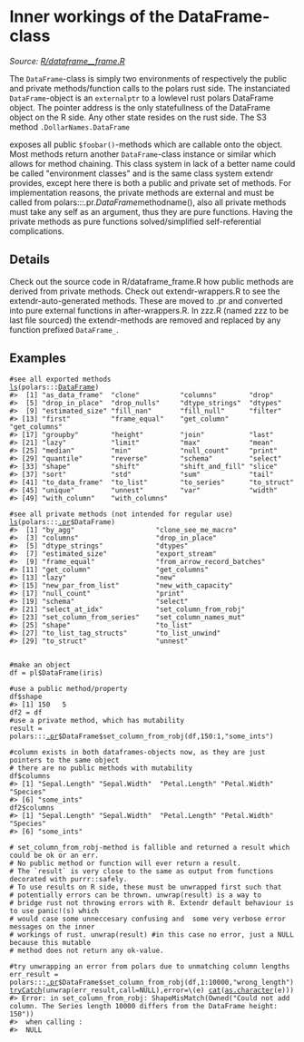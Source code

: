 # Inner workings of the DataFrame-class

*Source: [R/dataframe__frame.R](https://github.com/pola-rs/r-polars/tree/main/R/dataframe__frame.R)*

The `DataFrame`-class is simply two environments of respectively the public and private methods/function calls to the polars rust side. The instanciated `DataFrame`-object is an `externalptr` to a lowlevel rust polars DataFrame object. The pointer address is the only statefullness of the DataFrame object on the R side. Any other state resides on the rust side. The S3 method `.DollarNames.DataFrame`

exposes all public `$foobar()`-methods which are callable onto the object. Most methods return another `DataFrame`-class instance or similar which allows for method chaining. This class system in lack of a better name could be called "environment classes" and is the same class system extendr provides, except here there is both a public and private set of methods. For implementation reasons, the private methods are external and must be called from polars:::.pr.$DataFrame$methodname(), also all private methods must take any self as an argument, thus they are pure functions. Having the private methods as pure functions solved/simplified self-referential complications.

## Details

Check out the source code in R/dataframe_frame.R how public methods are derived from private methods. Check out extendr-wrappers.R to see the extendr-auto-generated methods. These are moved to .pr and converted into pure external functions in after-wrappers.R. In zzz.R (named zzz to be last file sourced) the extendr-methods are removed and replaced by any function prefixed `DataFrame_`.

## Examples

<pre class='r-example'><code><span class='r-in'><span><span class='co'>#see all exported methods</span></span></span>
<span class='r-in'><span><span class='fu'><a href='https://rdrr.io/r/base/ls.html'>ls</a></span><span class='op'>(</span><span class='fu'>polars</span><span class='fu'>:::</span><span class='va'><a href='https://rdrr.io/pkg/polars/man/DataFrame.html'>DataFrame</a></span><span class='op'>)</span></span></span>
<span class='r-out co'><span class='r-pr'>#&gt;</span>  [1] "as_data_frame"  "clone"          "columns"        "drop"          </span>
<span class='r-out co'><span class='r-pr'>#&gt;</span>  [5] "drop_in_place"  "drop_nulls"     "dtype_strings"  "dtypes"        </span>
<span class='r-out co'><span class='r-pr'>#&gt;</span>  [9] "estimated_size" "fill_nan"       "fill_null"      "filter"        </span>
<span class='r-out co'><span class='r-pr'>#&gt;</span> [13] "first"          "frame_equal"    "get_column"     "get_columns"   </span>
<span class='r-out co'><span class='r-pr'>#&gt;</span> [17] "groupby"        "height"         "join"           "last"          </span>
<span class='r-out co'><span class='r-pr'>#&gt;</span> [21] "lazy"           "limit"          "max"            "mean"          </span>
<span class='r-out co'><span class='r-pr'>#&gt;</span> [25] "median"         "min"            "null_count"     "print"         </span>
<span class='r-out co'><span class='r-pr'>#&gt;</span> [29] "quantile"       "reverse"        "schema"         "select"        </span>
<span class='r-out co'><span class='r-pr'>#&gt;</span> [33] "shape"          "shift"          "shift_and_fill" "slice"         </span>
<span class='r-out co'><span class='r-pr'>#&gt;</span> [37] "sort"           "std"            "sum"            "tail"          </span>
<span class='r-out co'><span class='r-pr'>#&gt;</span> [41] "to_data_frame"  "to_list"        "to_series"      "to_struct"     </span>
<span class='r-out co'><span class='r-pr'>#&gt;</span> [45] "unique"         "unnest"         "var"            "width"         </span>
<span class='r-out co'><span class='r-pr'>#&gt;</span> [49] "with_column"    "with_columns"  </span>
<span class='r-in'><span></span></span>
<span class='r-in'><span><span class='co'>#see all private methods (not intended for regular use)</span></span></span>
<span class='r-in'><span><span class='fu'><a href='https://rdrr.io/r/base/ls.html'>ls</a></span><span class='op'>(</span><span class='fu'>polars</span><span class='fu'>:::</span><span class='va'><a href='https://rdrr.io/pkg/polars/man/dot-pr.html'>.pr</a></span><span class='op'>$</span><span class='va'>DataFrame</span><span class='op'>)</span></span></span>
<span class='r-out co'><span class='r-pr'>#&gt;</span>  [1] "by_agg"                    "clone_see_me_macro"       </span>
<span class='r-out co'><span class='r-pr'>#&gt;</span>  [3] "columns"                   "drop_in_place"            </span>
<span class='r-out co'><span class='r-pr'>#&gt;</span>  [5] "dtype_strings"             "dtypes"                   </span>
<span class='r-out co'><span class='r-pr'>#&gt;</span>  [7] "estimated_size"            "export_stream"            </span>
<span class='r-out co'><span class='r-pr'>#&gt;</span>  [9] "frame_equal"               "from_arrow_record_batches"</span>
<span class='r-out co'><span class='r-pr'>#&gt;</span> [11] "get_column"                "get_columns"              </span>
<span class='r-out co'><span class='r-pr'>#&gt;</span> [13] "lazy"                      "new"                      </span>
<span class='r-out co'><span class='r-pr'>#&gt;</span> [15] "new_par_from_list"         "new_with_capacity"        </span>
<span class='r-out co'><span class='r-pr'>#&gt;</span> [17] "null_count"                "print"                    </span>
<span class='r-out co'><span class='r-pr'>#&gt;</span> [19] "schema"                    "select"                   </span>
<span class='r-out co'><span class='r-pr'>#&gt;</span> [21] "select_at_idx"             "set_column_from_robj"     </span>
<span class='r-out co'><span class='r-pr'>#&gt;</span> [23] "set_column_from_series"    "set_column_names_mut"     </span>
<span class='r-out co'><span class='r-pr'>#&gt;</span> [25] "shape"                     "to_list"                  </span>
<span class='r-out co'><span class='r-pr'>#&gt;</span> [27] "to_list_tag_structs"       "to_list_unwind"           </span>
<span class='r-out co'><span class='r-pr'>#&gt;</span> [29] "to_struct"                 "unnest"                   </span>
<span class='r-in'><span></span></span>
<span class='r-in'><span></span></span>
<span class='r-in'><span><span class='co'>#make an object</span></span></span>
<span class='r-in'><span><span class='va'>df</span> <span class='op'>=</span> <span class='va'>pl</span><span class='op'>$</span><span class='fu'>DataFrame</span><span class='op'>(</span><span class='va'>iris</span><span class='op'>)</span></span></span>
<span class='r-in'><span></span></span>
<span class='r-in'><span><span class='co'>#use a public method/property</span></span></span>
<span class='r-in'><span><span class='va'>df</span><span class='op'>$</span><span class='va'>shape</span></span></span>
<span class='r-out co'><span class='r-pr'>#&gt;</span> [1] 150   5</span>
<span class='r-in'><span><span class='va'>df2</span> <span class='op'>=</span> <span class='va'>df</span></span></span>
<span class='r-in'><span><span class='co'>#use a private method, which has mutability</span></span></span>
<span class='r-in'><span><span class='va'>result</span> <span class='op'>=</span> <span class='fu'>polars</span><span class='fu'>:::</span><span class='va'><a href='https://rdrr.io/pkg/polars/man/dot-pr.html'>.pr</a></span><span class='op'>$</span><span class='va'>DataFrame</span><span class='op'>$</span><span class='fu'>set_column_from_robj</span><span class='op'>(</span><span class='va'>df</span>,<span class='fl'>150</span><span class='op'>:</span><span class='fl'>1</span>,<span class='st'>"some_ints"</span><span class='op'>)</span></span></span>
<span class='r-in'><span></span></span>
<span class='r-in'><span><span class='co'>#column exists in both dataframes-objects now, as they are just pointers to the same object</span></span></span>
<span class='r-in'><span><span class='co'># there are no public methods with mutability</span></span></span>
<span class='r-in'><span><span class='va'>df</span><span class='op'>$</span><span class='va'>columns</span></span></span>
<span class='r-out co'><span class='r-pr'>#&gt;</span> [1] "Sepal.Length" "Sepal.Width"  "Petal.Length" "Petal.Width"  "Species"     </span>
<span class='r-out co'><span class='r-pr'>#&gt;</span> [6] "some_ints"   </span>
<span class='r-in'><span><span class='va'>df2</span><span class='op'>$</span><span class='va'>columns</span></span></span>
<span class='r-out co'><span class='r-pr'>#&gt;</span> [1] "Sepal.Length" "Sepal.Width"  "Petal.Length" "Petal.Width"  "Species"     </span>
<span class='r-out co'><span class='r-pr'>#&gt;</span> [6] "some_ints"   </span>
<span class='r-in'><span></span></span>
<span class='r-in'><span><span class='co'># set_column_from_robj-method is fallible and returned a result which could be ok or an err.</span></span></span>
<span class='r-in'><span><span class='co'># No public method or function will ever return a result.</span></span></span>
<span class='r-in'><span><span class='co'># The `result` is very close to the same as output from functions decorated with purrr::safely.</span></span></span>
<span class='r-in'><span><span class='co'># To use results on R side, these must be unwrapped first such that</span></span></span>
<span class='r-in'><span><span class='co'># potentially errors can be thrown. unwrap(result) is a way to</span></span></span>
<span class='r-in'><span><span class='co'># bridge rust not throwing errors with R. Extendr default behaviour is to use panic!(s) which</span></span></span>
<span class='r-in'><span><span class='co'># would case some unneccesary confusing and  some very verbose error messages on the inner</span></span></span>
<span class='r-in'><span><span class='co'># workings of rust. unwrap(result) #in this case no error, just a NULL because this mutable</span></span></span>
<span class='r-in'><span><span class='co'># method does not return any ok-value.</span></span></span>
<span class='r-in'><span></span></span>
<span class='r-in'><span><span class='co'>#try unwrapping an error from polars due to unmatching column lengths</span></span></span>
<span class='r-in'><span><span class='va'>err_result</span> <span class='op'>=</span> <span class='fu'>polars</span><span class='fu'>:::</span><span class='va'><a href='https://rdrr.io/pkg/polars/man/dot-pr.html'>.pr</a></span><span class='op'>$</span><span class='va'>DataFrame</span><span class='op'>$</span><span class='fu'>set_column_from_robj</span><span class='op'>(</span><span class='va'>df</span>,<span class='fl'>1</span><span class='op'>:</span><span class='fl'>10000</span>,<span class='st'>"wrong_length"</span><span class='op'>)</span></span></span>
<span class='r-in'><span><span class='kw'><a href='https://rdrr.io/r/base/conditions.html'>tryCatch</a></span><span class='op'>(</span><span class='fu'>unwrap</span><span class='op'>(</span><span class='va'>err_result</span>,call<span class='op'>=</span><span class='cn'>NULL</span><span class='op'>)</span>,error<span class='op'>=</span>\<span class='op'>(</span><span class='va'>e</span><span class='op'>)</span> <span class='fu'><a href='https://rdrr.io/r/base/cat.html'>cat</a></span><span class='op'>(</span><span class='fu'><a href='https://rdrr.io/r/base/character.html'>as.character</a></span><span class='op'>(</span><span class='va'>e</span><span class='op'>)</span><span class='op'>)</span><span class='op'>)</span></span></span>
<span class='r-out co'><span class='r-pr'>#&gt;</span> Error: in set_column_from_robj: ShapeMisMatch(Owned("Could not add column. The Series length 10000 differs from the DataFrame height: 150")) </span>
<span class='r-out co'><span class='r-pr'>#&gt;</span>  when calling :</span>
<span class='r-out co'><span class='r-pr'>#&gt;</span>  NULL</span>
 </code></pre>